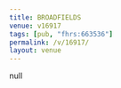 ```yaml
---
title: BROADFIELDS
venue: v16917
tags: [pub, "fhrs:663536"]
permalink: /v/16917/
layout: venue
---
```

null